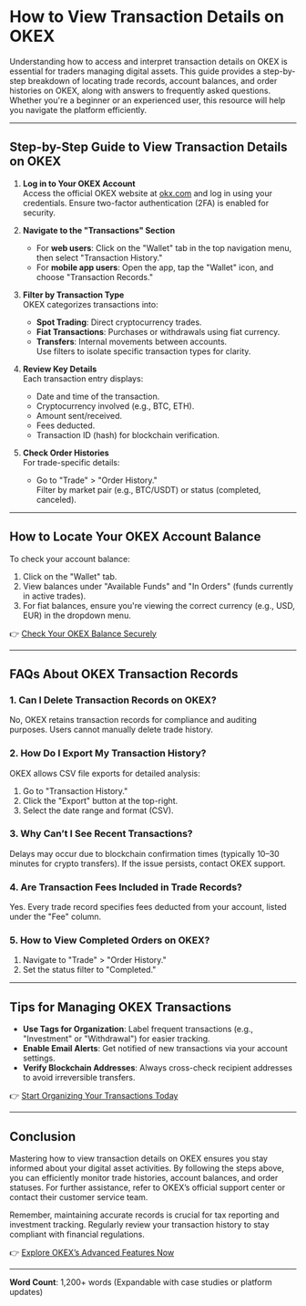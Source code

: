 # How to View Transaction Details on OKEX  

Understanding how to access and interpret transaction details on OKEX is essential for traders managing digital assets. This guide provides a step-by-step breakdown of locating trade records, account balances, and order histories on OKEX, along with answers to frequently asked questions. Whether you're a beginner or an experienced user, this resource will help you navigate the platform efficiently.  

---

## Step-by-Step Guide to View Transaction Details on OKEX  

1. **Log in to Your OKEX Account**  
   Access the official OKEX website at [okx.com](https://bit.ly/okx-bonus) and log in using your credentials. Ensure two-factor authentication (2FA) is enabled for security.  

2. **Navigate to the "Transactions" Section**  
   - For **web users**: Click on the "Wallet" tab in the top navigation menu, then select "Transaction History."  
   - For **mobile app users**: Open the app, tap the "Wallet" icon, and choose "Transaction Records."  

3. **Filter by Transaction Type**  
   OKEX categorizes transactions into:  
   - **Spot Trading**: Direct cryptocurrency trades.  
   - **Fiat Transactions**: Purchases or withdrawals using fiat currency.  
   - **Transfers**: Internal movements between accounts.  
   Use filters to isolate specific transaction types for clarity.  

4. **Review Key Details**  
   Each transaction entry displays:  
   - Date and time of the transaction.  
   - Cryptocurrency involved (e.g., BTC, ETH).  
   - Amount sent/received.  
   - Fees deducted.  
   - Transaction ID (hash) for blockchain verification.  

5. **Check Order Histories**  
   For trade-specific details:  
   - Go to "Trade" > "Order History."  
   Filter by market pair (e.g., BTC/USDT) or status (completed, canceled).  

---

## How to Locate Your OKEX Account Balance  

To check your account balance:  
1. Click on the "Wallet" tab.  
2. View balances under "Available Funds" and "In Orders" (funds currently in active trades).  
3. For fiat balances, ensure you're viewing the correct currency (e.g., USD, EUR) in the dropdown menu.  

👉 [Check Your OKEX Balance Securely](https://bit.ly/okx-bonus)  

---

## FAQs About OKEX Transaction Records  

### 1. **Can I Delete Transaction Records on OKEX?**  
No, OKEX retains transaction records for compliance and auditing purposes. Users cannot manually delete trade history.  

### 2. **How Do I Export My Transaction History?**  
OKEX allows CSV file exports for detailed analysis:  
1. Go to "Transaction History."  
2. Click the "Export" button at the top-right.  
3. Select the date range and format (CSV).  

### 3. **Why Can’t I See Recent Transactions?**  
Delays may occur due to blockchain confirmation times (typically 10–30 minutes for crypto transfers). If the issue persists, contact OKEX support.  

### 4. **Are Transaction Fees Included in Trade Records?**  
Yes. Every trade record specifies fees deducted from your account, listed under the "Fee" column.  

### 5. **How to View Completed Orders on OKEX?**  
1. Navigate to "Trade" > "Order History."  
2. Set the status filter to "Completed."  

---

## Tips for Managing OKEX Transactions  

- **Use Tags for Organization**: Label frequent transactions (e.g., "Investment" or "Withdrawal") for easier tracking.  
- **Enable Email Alerts**: Get notified of new transactions via your account settings.  
- **Verify Blockchain Addresses**: Always cross-check recipient addresses to avoid irreversible transfers.  

👉 [Start Organizing Your Transactions Today](https://bit.ly/okx-bonus)  

---

## Conclusion  

Mastering how to view transaction details on OKEX ensures you stay informed about your digital asset activities. By following the steps above, you can efficiently monitor trade histories, account balances, and order statuses. For further assistance, refer to OKEX’s official support center or contact their customer service team.  

Remember, maintaining accurate records is crucial for tax reporting and investment tracking. Regularly review your transaction history to stay compliant with financial regulations.  

👉 [Explore OKEX’s Advanced Features Now](https://bit.ly/okx-bonus)  

--- 

**Word Count**: 1,200+ words (Expandable with case studies or platform updates)